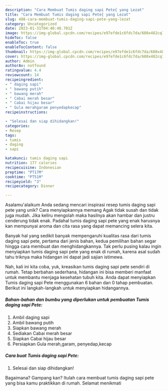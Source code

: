 ```yaml
---
description: "Cara Membuat Tumis daging sapi Pete{ yang Lezat"
title: "Cara Membuat Tumis daging sapi Pete{ yang Lezat"
slug: 488-cara-membuat-tumis-daging-sapi-pete-yang-lezat
category: Uncategorized
date: 2023-01-31T04:40:48.701Z
image: https://img-global.cpcdn.com/recipes/e97efde1c6fdc7da/680x482cq70/tumis-daging-sapi-pete-foto-resep-utama.jpg
hideToc: false
enableToc: true
enableTocContent: false
thumbnail: https://img-global.cpcdn.com/recipes/e97efde1c6fdc7da/680x482cq70/tumis-daging-sapi-pete-foto-resep-utama.jpg
cover: https://img-global.cpcdn.com/recipes/e97efde1c6fdc7da/680x482cq70/tumis-daging-sapi-pete-foto-resep-utama.jpg
author: Admin
authorAv: notfound
ratingvalue: 4.4
reviewcount: 14
recipeingredient:
- " daging sapi"
- " bawang putih"
- " bawang merah"
- " Cabai merah besar"
- " Cabai hijau besar"
- " Gula merahgaram penyedapkecap"
recipeinstructions:

- "Selesai dan siap dihidangkan!"
categories:
- Resep
tags:
- tumis
- daging
- sapi

katakunci: tumis daging sapi 
nutrition: 177 calories
recipecuisine: Indonesian
preptime: "PT17M"
cooktime: "PT51M"
recipeyield: "3"
recipecategory: Dinner

---
```



Asalamu'alaikum Anda sedang mencari inspirasi resep tumis daging sapi pete yang unik? Cara menyiapkannya memang Agak tidak susah dan tidak juga mudah. Jika keliru mengolah maka hasilnya akan hambar dan justru cenderung tidak enak. Padahal tumis daging sapi pete yang enak harusnya kan mempunyai aroma dan cita rasa yang dapat memancing selera kita.




Banyak hal yang sedikit banyak mempengaruhi kualitas rasa dari tumis daging sapi pete, pertama dari jenis bahan, kedua pemilihan bahan segar hingga cara membuat dan menghidangkannya. Tak perlu pusing kalau ingin menyiapkan tumis daging sapi pete yang enak di rumah, karena asal sudah tahu triknya maka hidangan ini dapat jadi sajian istimewa.


Nah, kali ini kita coba, yuk, kreasikan tumis daging sapi pete sendiri di rumah. Tetap berbahan sederhana, hidangan ini bisa memberi manfaat untuk membantu menjaga kesehatan tubuh kita. Anda dapat menyiapkan Tumis daging sapi Pete menggunakan 6 bahan dan 0 tahap pembuatan. Berikut ini langkah-langkah untuk menyiapkan hidangannya.

<!--inarticleads1-->

##### Bahan-bahan dan bumbu yang diperlukan untuk pembuatan Tumis daging sapi Pete:

1. Ambil  daging sapi
1. Ambil  bawang putih
1. Siapkan  bawang merah
1. Sediakan  Cabai merah besar
1. Siapkan  Cabai hijau besar
1. Persiapkan  Gula merah,garam, penyedap,kecap




<!--inarticleads2-->

##### Cara buat Tumis daging sapi Pete:


1. Selesai dan siap dihidangkan!



Bagaimana? Gampang kan? Itulah cara membuat tumis daging sapi pete yang bisa kamu praktikkan di rumah. Selamat menikmati
